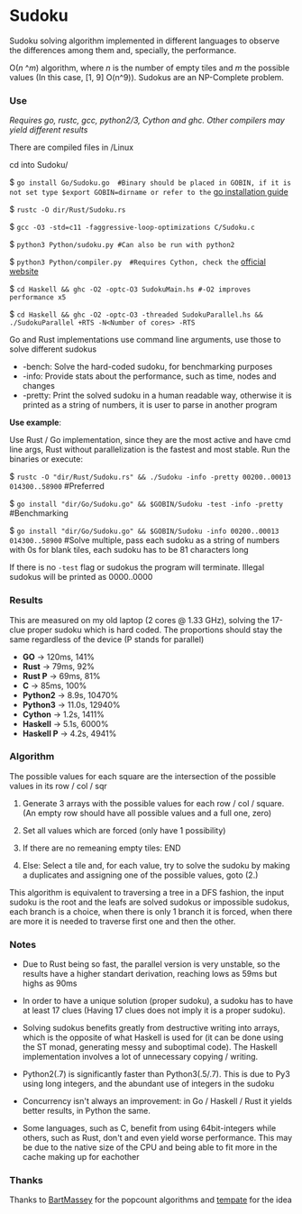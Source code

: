 # Sudoku
Sudoku solving algorithm implemented in different languages to observe the differences among them and, specially, the performance.

O(_n_ ^_m_) algorithm, where _n_ is the number of empty tiles and _m_ the possible values (In this case, [1, 9] O(n^9)). Sudokus are an NP-Complete problem.

### Use
_Requires go, rustc, gcc, python2/3, Cython and ghc. Other compilers may yield different results_

There are compiled files in /Linux

cd into Sudoku/

$ `go install Go/Sudoku.go  #Binary should be placed in GOBIN, if it is not set type $export GOBIN=dirname or refer to the` [go installation guide](https://golang.org/doc/install)

$ `rustc -O dir/Rust/Sudoku.rs`

$ `gcc -O3 -std=c11 -faggressive-loop-optimizations C/Sudoku.c`

$ `python3 Python/sudoku.py #Can also be run with python2`

$ `python3 Python/compiler.py  #Requires Cython, check the` [official website](https://cython.org/)

$ `cd Haskell && ghc -O2 -optc-O3 SudokuMain.hs #-O2 improves performance x5`

$ `cd Haskell && ghc -O2 -optc-O3 -threaded SudokuParallel.hs && ./SudokuParallel +RTS -N<Number of cores> -RTS`

Go and Rust implementations use command line arguments, use those to solve different sudokus
  * -bench: Solve the hard-coded sudoku, for benchmarking purposes
  * -info: Provide stats about the performance, such as time, nodes and changes
  * -pretty: Print the solved sudoku in a human readable way, otherwise it is printed as a string of numbers, it is user to parse in another program

**Use example**:

Use Rust / Go implementation, since they are the most active and have cmd line args, Rust without parallelization is the fastest and most stable. Run the binaries or execute:

$ `rustc -O "dir/Rust/Sudoku.rs" && ./Sudoku -info -pretty 00200..00013 014300..58900` #Preferred

$ `go install "dir/Go/Sudoku.go" && $GOBIN/Sudoku -test -info -pretty` #Benchmarking

$ `go install "dir/Go/Sudoku.go" && $GOBIN/Sudoku -info 00200..00013 014300..58900` #Solve multiple, pass each sudoku as a string of numbers with 0s for blank tiles, each sudoku has to be 81 characters long


If there is no `-test` flag or sudokus the program will terminate. Illegal sudokus will be printed as 0000..0000

### Results
This are measured on my old laptop (2 cores @ 1.33 GHz), solving the 17-clue proper sudoku which is hard coded. The proportions should stay the same regardless of the device
(P stands for parallel)

  * **GO**     -> 120ms, 141%
  * **Rust**   -> 79ms, 92%
  * **Rust P** -> 69ms, 81%
  * **C**      -> 85ms, 100%
  * **Python2** -> 8.9s, 10470%
  * **Python3** -> 11.0s, 12940%
  * **Cython** -> 1.2s, 1411%
  * **Haskell** -> 5.1s, 6000%
  * **Haskell P** -> 4.2s, 4941%

### Algorithm
  The possible values for each square are the intersection of the possible values in its row / col / sqr

  1. Generate 3 arrays with the possible values for each row / col / square. (An empty row should have all possible values and a full one, zero)

  2. Set all values which are forced (only have 1 possibility)

  3. If there are no remeaning empty tiles: END

  4. Else: Select a tile and, for each value, try to solve the sudoku by making a duplicates and assigning one of the possible values, goto (2.)

  This algorithm is equivalent to traversing a tree in a DFS fashion, the input sudoku is the root and the leafs are solved sudokus or impossible sudokus, each branch is a choice, when there is only 1 branch it is forced, when there are more it is needed to traverse first one and then the other.

### Notes
  * Due to Rust being so fast, the parallel version is very unstable, so the results have a higher standart derivation, reaching lows as 59ms but highs as 90ms

  * In order to have a unique solution (proper sudoku), a sudoku has to have at least 17 clues (Having 17 clues does not imply it is a proper sudoku).

  * Solving sudokus benefits greatly from destructive writing into arrays, which is the opposite of what Haskell is used for (it can be done using the ST monad, generating messy and suboptimal code). The Haskell implementation involves a lot of unnecessary copying / writing.

  * Python2(.7) is significantly faster than Python3(.5/.7). This is due to Py3 using long integers, and the abundant use of integers in the sudoku

  * Concurrency isn't always an improvement: in Go / Haskell / Rust it yields better results, in Python the same.

  * Some languages, such as C, benefit from using 64bit-integers while others, such as Rust, don't and even yield worse performance. This may be due to the native size of the CPU and being able to fit more in the cache making up for eachother

### Thanks
  Thanks to [BartMassey](https://github.com/BartMassey) for the popcount algorithms and [tempate](https://github.com/tempate) for the idea